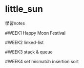 # little_sun
學習notes

#WEEK1
Happy Moon Festival

#WEEK2
linked-list

#WEEK3
stack &  queue

#WEEK4
set mismatch
insertion sort
